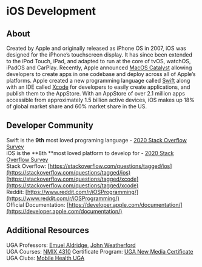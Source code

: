 # iOS Development

## About

Created by Apple and originally released as iPhone OS in 2007, iOS was designed for the iPhone’s touchscreen display. It has since been extended to the iPod Touch, iPad, and adapted to run at the core of tvOS, watchOS, iPadOS and CarPlay. Recently, Apple announced [MacOS Catalyst](https://developer.apple.com/mac-catalyst/) allowing developers to create apps in one codebase and deploy across all of Apple’s platforms. Apple created a new programming language called [Swift](https://developer.apple.com/swift/) along with an IDE called [Xcode](https://developer.apple.com/xcode/) for developers to easily create applications, and publish them to the AppStore. With an AppStore of over 2.1 million apps accessible from approximately 1.5 billion active devices, iOS makes up 18% of global market share and 60% market share in the US. 


## Developer Community

Swift is the **9th** most loved programing language - [2020 Stack Overflow Survey](https://insights.stackoverflow.com/survey/2020#technology-most-loved-dreaded-and-wanted-languages)<br />
iOS is the **8th **most loved platform to develop for - [2020 Stack Overflow Survey](https://insights.stackoverflow.com/survey/2020#technology-most-loved-dreaded-and-wanted-platforms) <br />
Stack Overflow: [https://stackoverflow.com/questions/tagged/ios](https://stackoverflow.com/questions/tagged/ios)<br />
                [https://stackoverflow.com/questions/tagged/xcode](https://stackoverflow.com/questions/tagged/xcode) <br />
Reddit: [https://www.reddit.com/r/iOSProgramming/](https://www.reddit.com/r/iOSProgramming/)<br />
Official Documentation: [https://developer.apple.com/documentation/](https://developer.apple.com/documentation/) <br />

## Additional Resources
UGA Professors: [Emuel Aldridge](https://grady.uga.edu/faculty/emuel-aldridge/), [John Weatherford](https://grady.uga.edu/faculty/john-weatherford/)  
UGA Courses: [NMIX 4310](http://www.bulletin.uga.edu/CoursesHome.aspx?Prefix=NMIX)
Certificate Program: [UGA New Media Certificate](https://mynmi.net/certificate/) 
UGA Clubs: [Mobile Health UGA](https://uga.campuslabs.com/engage/organization/mobilehealth)
